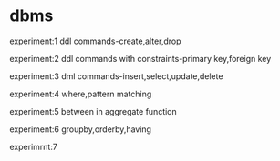 # dbms
experiment:1
ddl commands-create,alter,drop

experiment:2
ddl commands with constraints-primary key,foreign key

experiment:3
dml commands-insert,select,update,delete

experiment:4
where,pattern matching

experiment:5
between in aggregate function

experiment:6
groupby,orderby,having

experimrnt:7
